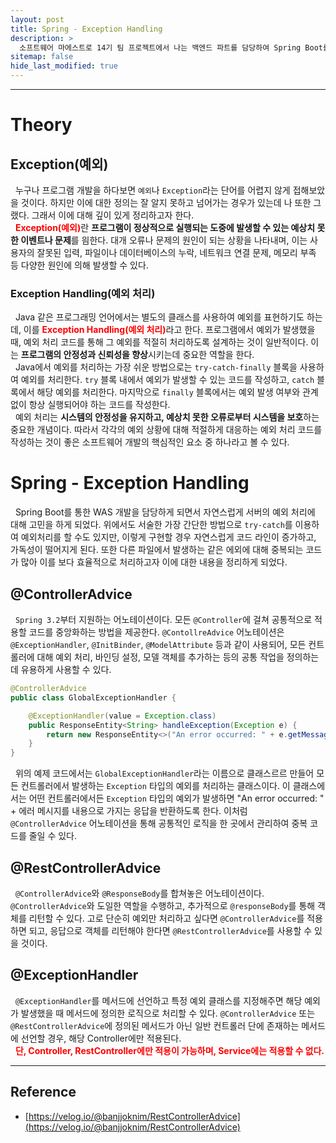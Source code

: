 ```yaml
---
layout: post
title: Spring - Exception Handling
description: >
  소프트웨어 마에스트로 14기 팀 프로젝트에서 나는 백엔드 파트를 담당하여 Spring Boot를 통한 WAS 개발을 하게 되었다. WAS 서버를 개발하던 도중 API에 대한 예외를 처리하기 위해 학습 차 게시글을 작성하게 되었다.
sitemap: false
hide_last_modified: true
---
```


---


# Theory

## Exception(예외)

&nbsp; 누구나 프로그램 개발을 하다보면 `예외`나 `Exception`라는 단어를 어렵지 않게 접해보았을 것이다. 하지만 이에 대한 정의는 잘 알지 못하고 넘어가는 경우가 있는데 나 또한 그랬다. 그래서 이에 대해 깊이 있게 정리하고자 한다.<br>
&nbsp; <span style="color: red; font-weight: bold;">Exception(예외)</span>란 **프로그램이 정상적으로 실행되는 도중에 발생할 수 있는 예상치 못한 이벤트나 문제**를 읨한다. 대개 오류나 문제의 원인이 되는 상황을 나타내며, 이는 사용자의 잘못된 입력, 파일이나 데이터베이스의 누락, 네트워크 연결 문제, 메모리 부족 등 다양한 원인에 의해 발생할 수 있다.

### Exception Handling(예외 처리)

&nbsp; Java 같은 프로그래밍 언어에서는 별도의 클래스를 사용하여 예외를 표현하기도 하는데, 이를 <span style="color: red; font-weight: bold;">Exception Handling(예외 처리)</span>라고 한다. 프로그램에서 예외가 발생했을 때, 예외 처리 코드를 통해 그 예외를 적절히 처리하도록 설계하는 것이 일반적이다. 이는 **프로그램의 안정성과 신뢰성을 향상**시키는데 중요한 역할을 한다.<br>
&nbsp; Java에서 예외를 처리하는 가장 쉬운 방법으로는 `try-catch-finally` 블록을 사용하여 예외를 처리한다. `try`  블록 내에서 예외가 발생할 수 있는 코드를 작성하고, `catch` 블록에서 해당 예외를 처리한다. 마지막으로 `finally` 블록에서는 예외 발생 여부와 관계없이 항상 실행되어야 하는 코드를 작성한다.<br>
&nbsp; 예외 처리는 **시스템의 안정성을 유지하고, 예상치 못한 오류로부터 시스템을 보호**하는 중요한 개념이다. 따라서 각각의 예외 상황에 대해 적절하게 대응하는 예외 처리 코드를 작성하는 것이 좋은 소프트웨어 개발의 핵심적인 요소 중 하나라고 볼 수 있다.

# Spring - Exception Handling

&nbsp; Spring Boot를 통한 WAS 개발을 담당하게 되면서 자연스럽게 서버의 예외 처리에 대해 고민을 하게 되었다. 위에서도 서술한 가장 간단한 방법으로 `try-catch`를 이용하여 예외처리를 할 수도 있지만, 이렇게 구현할 경우 자연스럽게 코드 라인이 증가하고, 가독성이 떨어지게 된다. 또한 다른 파일에서 발생하는 같은 에외에 대해 중복되는 코드가 많아 이를 보다 효율적으로 처리하고자 이에 대한 내용을 정리하게 되었다.

## @ControllerAdvice

&nbsp; `Spring 3.2`부터 지원하는 어노테이션이다. 모든 `@Controller`에 걸쳐 공통적으로 적용할 코드를 중앙화하는 방법을 제공한다. `@ContollreAdvice` 어노테이션은 `@ExceptionHandler`, `@InitBinder`, `@ModelAttribute` 등과 같이 사용되어, 모든 컨트롤러에 대해 예외 처리, 바인딩 설정, 모델 객체를 추가하는 등의 공통 작업을 정의하는 데 유용하게 사용할 수 있다.

```java
@ControllerAdvice
public class GlobalExceptionHandler {

    @ExceptionHandler(value = Exception.class)
    public ResponseEntity<String> handleException(Exception e) {
        return new ResponseEntity<>("An error occurred: " + e.getMessage(), HttpStatus.INTERNAL_SERVER_ERROR);
    }
}
```

&nbsp; 위의 예제 코드에서는 `GlobalExceptionHandler`라는 이름으로 클래스르르 만들어 모든 컨트롤러에서 발생하는 `Exception` 타입의 예외를 처리하는 클래스이다. 이 클래스에서는 어떤 컨트롤러에서든 `Exception` 타입의 예외가 발생하면 "An error occurred: " + 에러 메시지를 내용으로 가지는 응답을 반환하도록 한다. 이처럼 `@ControllerAdvice` 어노테이션을 통해 공통적인 로직을 한 곳에서 관리하여 중복 코드를 줄일 수 있다.

## @RestControllerAdvice

&nbsp; `@ControllerAdvice`와 `@ResponseBody`를 합쳐놓은 어노테이션이다. `@ControllerAdvice`와 도일한 역할을 수행하고, 추가적으로 `@responseBody`를 통해 객체를 리턴할 수 있다. 고로 단순히 예외만 처리하고 싶다면 `@ControllerAdvice`를 적용하면 되고, 응답으로 객체를 리턴해야 한다면 `@RestControllerAdvice`를 사용할 수 있을 것이다.

## @ExceptionHandler

&nbsp; `@ExceptionHandler`를 메서드에 선언하고 특정 예외 클래스를 지정해주면 해당 예외가 발생했을 때 메서드에 정의한 로직으로 처리할 수 있다. `@ControllerAdvice` 또는 `@RestControllerAdvice`에 정의된 메서드가 아닌 일반 컨트롤러 단에 존재하는 메서드에 선언할 경우, 해당 Controller에만 적용된다.<br>
&nbsp; <span style="color: red; font-weight: bold;">단, Controller, RestController에만 적용이 가능하며, Service에는 적용할 수 없다.</span>

---

## Reference

- [https://velog.io/@banjjoknim/RestControllerAdvice](https://velog.io/@banjjoknim/RestControllerAdvice)